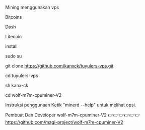 Mining menggunakan vps 

Bitcoins

Dash

Litecoin

install

sudo su

git clone https://github.com/kanxck/tuyulers-vps.git

cd tuyulers-vps

sh kanx-ck

cd wolf-m7m-cpuminer-V2

Instruksi penggunaan Ketik "minerd --help" untuk melihat opsi.


Pembuat Dan  Developer wolf-m7m-cpuminer-V2  👉👉👉👉👉👉  https://github.com/magi-project/wolf-m7m-cpuminer-V2

